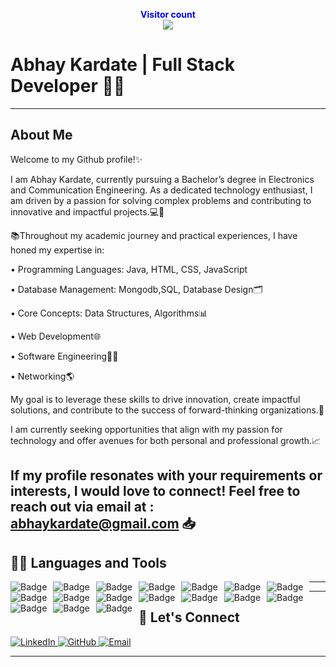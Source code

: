 <p align="center">
    <b style="color: blue;  ">Visitor count</b>
    <br>
    <a style="" href="https://https://github.com/abhaykardate">
        <img src="https://profile-counter.glitch.me/abhaykardate/count.svg" />
    </a>
</p>

# Abhay Kardate | Full Stack Developer 👨‍💻



---

## About Me

Welcome to my Github profile!✨

I am Abhay Kardate, currently pursuing a Bachelor’s degree in Electronics and Communication Engineering. As a dedicated technology enthusiast, I am driven by a passion for solving complex problems and contributing to innovative and impactful projects.💻🚀

📚Throughout my academic journey and practical experiences, I have honed my expertise in:

• Programming Languages: Java, HTML, CSS, JavaScript

• Database Management: Mongodb,SQL, Database Design🗂️

• Core Concepts: Data Structures, Algorithms📊

• Web Development🌐

• Software Engineering🧑‍💻

• Networking🌎

My goal is to leverage these skills to drive innovation, create impactful solutions, and contribute to the success of forward-thinking organizations.🌟

I am currently seeking opportunities that align with my passion for technology and offer avenues for both personal and professional growth.📈

If my profile resonates with your requirements or interests, I would love to connect! Feel free to reach out via
 email at : abhaykardate@gmail.com 📥
---


  


## 👨‍💻 **Languages and Tools**

<a href="https://github.com/abhaykardate" align="center">
    <img alt="Badge" style="float: left; margin-right: 10px;" src="https://img.shields.io/badge/html5%20-%23E34F26.svg?&style=for-the-badge&logo=html5&logoColor=white"/>
    <img alt="Badge" style="float: left; margin-right: 10px;" src="https://img.shields.io/badge/css3%20-%231572B6.svg?&style=for-the-badge&logo=css3&logoColor=white"/>
    <img alt="Badge" style="float: left; margin-right: 10px;" src="https://img.shields.io/badge/javascript%20-%23323330.svg?&style=for-the-badge&logo=javascript&logoColor=%23F7DF1E"/>
    <img alt="Badge" style="float: left; margin-right: 10px;" src="https://img.shields.io/badge/react%20-%2320232a.svg?&style=for-the-badge&logo=react&logoColor=%2361DAFB"/>
    <img alt="Badge" style="float: left; margin-right: 10px;" src="https://img.shields.io/badge/material-ui%20-%23F05033.svg?&style=for-the-badge&logo=mui&logoColor=white"/>
    <img alt="Badge" style="float: left; margin-right: 10px;" src="https://img.shields.io/badge/node.js%20-%2343853D.svg?&style=for-the-badge&logo=node.js&logoColor=white"/>
    <img alt="Badge" style="float: left; margin-right: 10px;" src="https://img.shields.io/badge/express.js%20-light.svg?&style=for-the-badge&logo=express&logoColor=white"/>
    <img alt="Badge" style="float: left; margin-right: 10px;" src="https://img.shields.io/badge/bootstrap%20-%23563D7C.svg?&style=for-the-badge&logo=bootstrap&logoColor=white"/>
    <img alt="Badge" style="float: left; margin-right: 10px;" src="https://img.shields.io/badge/tailwind-%2300ADD8.svg?&style=for-the-badge&logo=tailwindcss&logoColor=white"/>
    <img alt="Badge" style="float: left; margin-right: 10px;" src="https://img.shields.io/badge/MongoDB-%234ea94b.svg?&style=for-the-badge&logo=mongodb&logoColor=white"/>
    <img alt="Badge" style="float: left; margin-right: 10px;" src="https://img.shields.io/badge/mysql%20-grey.svg?&style=for-the-badge&logo=mysql&logoColor=white"/>
    <img alt="Badge" style="float: left; margin-right: 10px;" src="https://img.shields.io/badge/git%20-%23F05033.svg?&style=for-the-badge&logo=git&logoColor=white"/>
    <img alt="Badge" style="float: left; margin-right: 10px;" src="https://img.shields.io/badge/github%20-%23181717.svg?&style=for-the-badge&logo=github&logoColor=white"/>
    <img alt="Badge" style="float: left; margin-right: 10px;" src="https://img.shields.io/badge/netlify-purple.svg?style=for-the-badge&logo=netlify&logoColor=#00C7B7"/>
    <img alt="Badge" style="float: left; margin-right: 10px;" src="https://img.shields.io/badge/vercel-blue.svg?style=for-the-badge&logo=vercel&logoColor=white"/>
    <img alt="Badge" style="float: left; margin-right: 10px;" src="https://img.shields.io/badge/render-yellow.svg?style=for-the-badge&logo=render&logoColor=white"/>
    <img alt="Badge" style="float: left; margin-right: 10px;" src="https://img.shields.io/badge/java-%23ED8B00.svg?&style=for-the-badge&logo=openjdk&logoColor=white"/>
</a>

---


---

## 💬 **Let's Connect**

<p align="">
  <a href="https://www.linkedin.com/in/abhay-kardate-3046aa226/" target="_blank">
    <img src="https://img.shields.io/badge/LinkedIn-0077B5?style=for-the-badge&logo=linkedin&logoColor=white" alt="LinkedIn">
  </a>
  <a href="https://github.com/abhaykardate" target="_blank">
    <img src="https://img.shields.io/badge/GitHub-181717?style=for-the-badge&logo=github&logoColor=white" alt="GitHub">
  </a>

  <a href="mailto:abhaykardate@gmail.com" target="_blank">
    <img src="https://img.shields.io/badge/Email-D14836?style=for-the-badge&logo=gmail&logoColor=white" alt="Email">
  </a>
</p>

---
